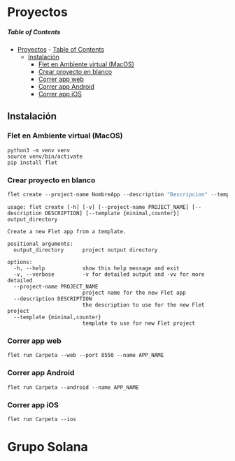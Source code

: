 # Proyectos

##### Table of Contents

- [Proyectos](#proyectos)
        - [Table of Contents](#table-of-contents)
  - [Instalación](#instalación)
    - [Flet en Ambiente virtual (MacOS)](#flet-en-ambiente-virtual-macos)
    - [Crear proyecto en blanco](#crear-proyecto-en-blanco)
    - [Correr app web](#correr-app-web)
    - [Correr app Android](#correr-app-android)
    - [Correr app iOS](#correr-app-ios)

## Instalación

### Flet en Ambiente virtual (MacOS)


````shell
python3 -m venv venv
source venv/bin/activate
pip install flet
````

### Crear proyecto en blanco

````python
flet create --project-name NombreApp --description "Descripcion" --template minimal ./Carpeta

````

````
usage: flet create [-h] [-v] [--project-name PROJECT_NAME] [--description DESCRIPTION] [--template {minimal,counter}] output_directory

Create a new Flet app from a template.

positional arguments:
  output_directory      project output directory

options:
  -h, --help            show this help message and exit
  -v, --verbose         -v for detailed output and -vv for more detailed
  --project-name PROJECT_NAME
                        project name for the new Flet app
  --description DESCRIPTION
                        the description to use for the new Flet project
  --template {minimal,counter}
                        template to use for new Flet project
````

### Correr app web

````shell
flet run Carpeta --web --port 8550 --name APP_NAME
````

### Correr app Android

````shell
flet run Carpeta --android --name APP_NAME
````

### Correr app iOS

````shell
flet run Carpeta --ios
````

# Grupo Solana



